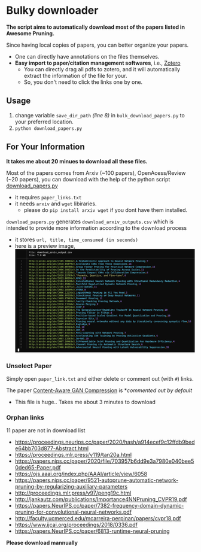 # Bulky downloader
**The script aims to automatically download most of the papers listed in Awesome Pruning.**

Since having local copies of papers, you can better organize your papers.
- One can directly have annotations on the files themselves.
- **Easy import to paper/citation management softwares**, i.e., [Zotero](https://www.zotero.org/)
  - You can directly drag all pdfs to zotero, and it will automatically extract the information of the file for your.
  - So, you don't need to click the links one by one.

## Usage
1. change variable `save_dir_path` *(line 8)* in `bulk_download_papers.py` to your preferred location.
2. `python download_papers.py`

## For Your Information
**It takes me about 20 minues to download all these files.**

Most of the papers comes from Arxiv (~100 papers), OpenAcess/Review (~20 papers), you can download with the help of the python script [download_papers.py](bulk_download_papers/download_papers.py)
- it requires `paper_links.txt`
- it needs `arxiv` and `wget` libiraries.
  - please do `pip install arxiv wget` if you dont have them installed.

`download_papers.py` generates `download_arxiv_outputs.csv` which is intended to provide more information according to the download process
- it stores `url, title, time_consumed (in seconds)`
- here is a preview image, ![preview_image](bulk_download_papers/download_arxiv_output.png)

### Unselect Paper
Simply open `paper_link.txt` and either delete or comment out (with `#`) links.

The paper [Content-Aware GAN Compression](https://arxiv.org/abs/2104.02244) is **commented out by default*
- This file is huge.. Takes me about 3 minutes to download

### Orphan links
11 paper are not in download list
- https://proceedings.neurips.cc/paper/2020/hash/a914ecef9c12ffdb9bede64bb703d877-Abstract.html
- https://proceedings.mlr.press/v119/tan20a.html
- https://papers.nips.cc/paper/2020/file/703957b6dd9e3a7980e040bee50ded65-Paper.pdf
- https://ojs.aaai.org/index.php/AAAI/article/view/6058
- https://papers.nips.cc/paper/9521-autoprune-automatic-network-pruning-by-regularizing-auxiliary-parameters
- http://proceedings.mlr.press/v97/peng19c.html
- http://jankautz.com/publications/Importance4NNPruning_CVPR19.pdf
- https://papers.NeurIPS.cc/paper/7382-frequency-domain-dynamic-pruning-for-convolutional-neural-networks.pdf
- http://faculty.ucmerced.edu/mcarreira-perpinan/papers/cvpr18.pdf
- https://www.ijcai.org/proceedings/2018/0336.pdf
- https://papers.NeurIPS.cc/paper/6813-runtime-neural-pruning

**Please download mannually**
